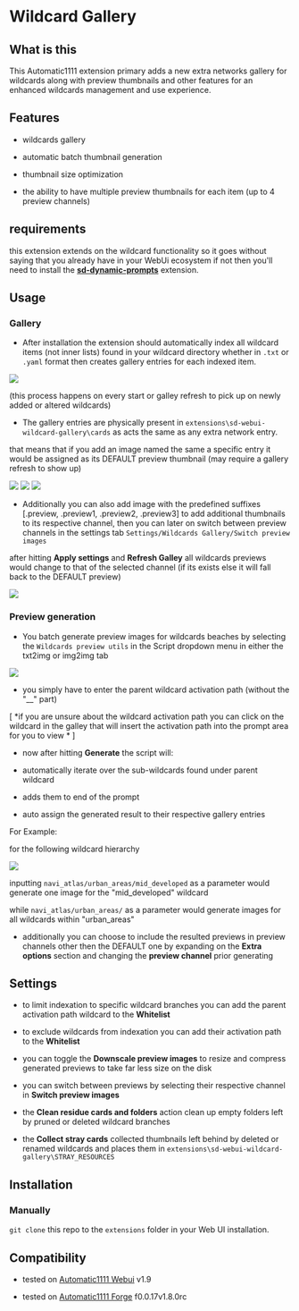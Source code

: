 
  

# Wildcard Gallery


## What is this

This Automatic1111 extension primary adds a new extra networks gallery for wildcards along with preview thumbnails and other features for an enhanced wildcards management and use experience.

  

## Features

- wildcards gallery

- automatic batch thumbnail generation

- thumbnail size optimization

- the ability to have multiple preview thumbnails for each item (up to 4 preview channels)

## requirements

this extension extends on the wildcard functionality so it goes without saying that you already have in your WebUi ecosystem if not then you'll need to install the **[sd-dynamic-prompts](https://github.com/adieyal/sd-dynamic-prompts)** extension.

## Usage

### Gallery

- After installation the extension should automatically index all wildcard items (not inner lists) found in your wildcard directory whether in `.txt` or `.yaml` format then creates gallery entries for each indexed item.

<img  src="screenshots/screen (4).png"/>

(this process happens on every start or galley refresh to pick up on newly added or altered wildcards)

- The gallery entries are physically present in `extensions\sd-webui-wildcard-gallery\cards` as acts the same as any extra network entry.

that means that if you add an image named the same a specific entry it would be assigned as its DEFAULT preview thumbnail (may require a gallery refresh to show up)

<img  src="screenshots/screen (6).png"/>

<img  src="screenshots/screen (2).png"/>

<img  src="screenshots/screen (1).png"/>

- Additionally you can also add image with the predefined suffixes [.preview, .preview1, .preview2, .preview3] to add additional thumbnails to its respective channel, then you can later on switch between preview channels in the settings tab `Settings/Wildcards Gallery/Switch preview images`

after hitting **Apply settings** and **Refresh Galley** all wildcards previews would change to that of the selected channel (if its exists else it will fall back to the DEFAULT preview)

<img  src="screenshots/screen (7).png"/>

### Preview generation

- You batch generate preview images for wildcards beaches by selecting the `Wildcards preview utils` in the Script dropdown menu in either the txt2img or img2img tab

<img  src="screenshots/screen (5).png"/>

- you simply have to enter the parent wildcard activation path (without the "__" part)

[ *if you are unsure about the wildcard activation path you can click on the wildcard in the galley that will insert the activation path into the prompt area for you to view * ]

- now after hitting **Generate** the script will:

- automatically iterate over the sub-wildcards found under parent wildcard

- adds them to end of the prompt

- auto assign the generated result to their respective gallery entries

  

For Example:

for the following wildcard hierarchy

<img  src="screenshots/screen (3).png"/>

inputting `navi_atlas/urban_areas/mid_developed` as a parameter would generate one image for the "mid_developed" wildcard

while `navi_atlas/urban_areas/` as a parameter would generate images for all wildcards within "urban_areas"

- additionally you can choose to include the resulted previews in preview channels other then the DEFAULT one by expanding on the **Extra options** section and changing the **preview channel** prior generating

## Settings

- to limit indexation to specific wildcard branches you can add the parent activation path wildcard to the **Whitelist**

- to exclude wildcards from indexation you can add their activation path to the **Whitelist**

- you can toggle the **Downscale preview images** to resize and compress generated previews to take far less size on the disk

- you can switch between previews by selecting their respective channel in **Switch preview images**

- the **Clean residue cards and folders** action clean up empty folders left by pruned or deleted wildcard branches

- the **Collect stray cards** collected thumbnails left behind by deleted or renamed wildcards and places them in `extensions\sd-webui-wildcard-gallery\STRAY_RESOURCES`

## Installation

### Manually

`git clone` this repo to the `extensions` folder in your Web UI installation.

## Compatibility

- tested on [Automatic1111 Webui](https://github.com/AUTOMATIC1111/stable-diffusion-webui) v1.9

- tested on [Automatic1111 Forge](https://github.com/lllyasviel/stable-diffusion-webui-forge) f0.0.17v1.8.0rc
